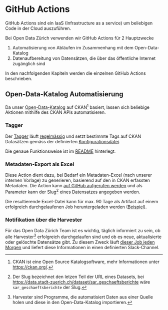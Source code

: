 GitHub Actions
==============

GitHub Actions sind ein IaaS (Infrastructure as a service) um beliebigen Code in der Cloud auszuführen.

Bei Open Data Zürich verwenden wir GitHub Actions für 2 Hauptzwecke

1. Automatisierung von Abläufen im Zusammenhang mit dem Open-Data-Katalog
2. Datenaufbereitung von Datensätzen, die über das öffentliche Internet zugänglich sind

In den nachfolgenden Kapiteln werden die einzelnen GitHub Actions beschrieben.

## Open-Data-Katalog Automatisierung

Da unser [Open-Data-Katalog](https://data.stadt-zuerich.ch/) auf CKAN[^ckan] basiert, lassen sich beliebige Aktionen mithilfe des CKAN APIs automatisieren.

### Tagger

Der [Tagger](https://github.com/opendatazurich/opendatazurich.github.io/tree/master/automation/tagger) läuft [regelmässig](https://github.com/opendatazurich/opendatazurich.github.io/actions/workflows/tagger.yml) und setzt bestimmte Tags auf CKAN Datasätzen gemäss der definierten [Konfigurationsdatei](https://github.com/opendatazurich/opendatazurich.github.io/blob/master/automation/tagger/config.yml).

Die genaue Funktionsweise ist im [README](https://github.com/opendatazurich/opendatazurich.github.io/blob/master/automation/tagger/README.md) hinterlegt.

### Metadaten-Export als Excel

Diese Action dient dazu, bei Bedarf ein Metadaten-Excel (nach unserer internen Vorlage) zu generieren, basierend auf den in CKAN erfassten Metadaten.
Die Action kann [auf GitHub aufgerufen werden](https://github.com/opendatazurich/opendatazurich.github.io/actions/workflows/export.yml) und als Parameter kann der Slug[^slug] eines Datensatzes angegeben werden.

Die resultierende Excel-Datei kann für max. 90 Tage als Artifact auf einem erfolgreich durchgelaufenen Job heruntergeladen werden ([Beispiel](https://github.com/opendatazurich/opendatazurich.github.io/actions/runs/748390438)).

### Notifikation über die Harvester

Für das Open Data Zürich Team ist es wichtig, täglich informiert zu sein, ob alle Harvester[^harvester] erfolgreich durchgelaufen sind und ob es neue, aktualisierte oder gelöschte Datensätze gibt.
Zu diesem Zweck läuft [dieser Job jeden Morgen](https://github.com/opendatazurich/opendatazurich.github.io/actions/workflows/notify_datasets.yml) und liefert diese Informationen in einen definierten Slack-Channel.

[^ckan]: CKAN ist eine Open Source Katalogsoftware, mehr Informationen unter https://ckan.org/.
[^slug]: Der Slug bezeichnet den letzen Teil der URL eines Datasets, bei https://data.stadt-zuerich.ch/dataset/sar_geschaeftsberichte wäre `sar_geschaeftsberichte` der Slug.
[^harvester]: Harvester sind Programme, die automatisiert Daten aus einer Quelle holen und diese in den Open-Data-Katalog importieren.
